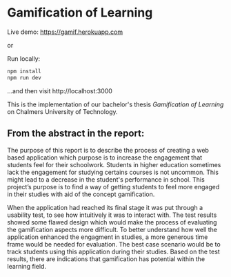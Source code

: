 Gamification of Learning
========================

Live demo: https://gamif.herokuapp.com

or

Run locally:

```bash
npm install
npm run dev
```

...and then visit http://localhost:3000

This is the implementation of our bachelor's thesis *Gamification of Learning* on Chalmers University of Technology.

## From the abstract in the report:

The purpose of this report is to describe the process of creating a web based application which purpose is to increase the engagement that students feel for their schoolwork. Students in higher education sometimes lack the engagement for studying certains courses is not uncommon. This might lead to a decrease in the student's performance in school. This project’s purpose is to find a way of getting students to feel more engaged in their studies with aid of the concept gamification.

When the application had reached its final stage it was put through a usability test, to see how intuitively it was to interact with. The test results showed some flawed design which would make the process of evaluating the gamification aspects more difficult. To better understand how well the application enhanced the engagment in studies, a more generous time frame would be needed for evaluation. The best case scenario would be to track students using this application during their studies. Based on the test results, there are indications that gamification has potential within the learning field.
